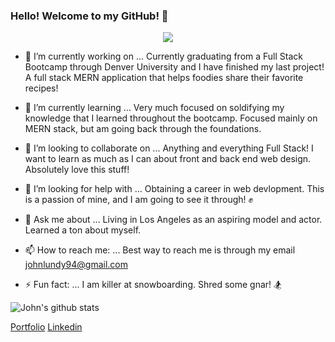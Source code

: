 ### Hello! Welcome to my GitHub! 👋

<p align="center">
  <img src="https://cdn.onlyinyourstate.com/wp-content/uploads/2017/10/golden-co.jpg"  />
</p>

- 🔭 I’m currently working on ...
  Currently graduating from a Full Stack Bootcamp through Denver University and I have finished my last project! A full stack MERN application that helps foodies share their 
favorite recipes!

- 🌱 I’m currently learning ...
  Very much focused on soldifying my knowledge that I learned throughout the bootcamp. Focused mainly on MERN stack, but am going back through the foundations.

- 👯 I’m looking to collaborate on ...
  Anything and everything Full Stack! I want to learn as much as I can about front and back end web design. Absolutely love this stuff!

- 🤔 I’m looking for help with ...
  Obtaining a career in web devlopment. This is a passion of mine, and I am going to see it through! ✊

- 💬 Ask me about ...
  Living in Los Angeles as an aspiring model and actor. Learned a ton about myself.

- 📫 How to reach me: ...
  Best way to reach me is through my email [johnlundy94@gmail.com](johnlundy94@gmail.com)

- ⚡ Fun fact: ...
  I am killer at snowboarding. Shred some gnar! 🏂

![John's github stats](https://github-readme-stats.vercel.app/api?username=johnlundy94&bg_color=071A2C&icon_color=4194FD&show_icons=true&count_private=true&theme=tokyonight&line_height=27&text_color=FFFFFF&show_icons=true&hide=stars,issues)

[Portfolio](https://eager-tesla-872bba.netlify.app/)
[Linkedin](www.linkedin.com/in/john-c-lundy)

